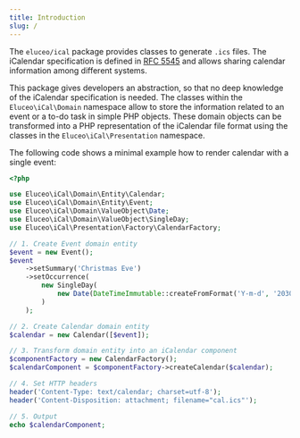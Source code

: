 ```yaml
---
title: Introduction
slug: /
---
```


The `eluceo/ical` package provides classes to generate `.ics` files.
The iCalendar specification is defined in [RFC 5545](https://tools.ietf.org/html/rfc5545) and allows sharing calendar information among different systems.

This package gives developers an abstraction, so that no deep knowledge of the iCalendar specification is needed.
The classes within the `Eluceo\iCal\Domain` namespace allow to store the information related to an event or a to-do task in simple PHP objects.
These domain objects can be transformed into a PHP representation of the iCalendar file format using the classes in the `Eluceo\iCal\Presentation` namespace.

The following code shows a minimal example how to render calendar with a single event:

```php
<?php

use Eluceo\iCal\Domain\Entity\Calendar;
use Eluceo\iCal\Domain\Entity\Event;
use Eluceo\iCal\Domain\ValueObject\Date;
use Eluceo\iCal\Domain\ValueObject\SingleDay;
use Eluceo\iCal\Presentation\Factory\CalendarFactory;

// 1. Create Event domain entity
$event = new Event();
$event
    ->setSummary('Christmas Eve')
    ->setOccurrence(
        new SingleDay(
            new Date(DateTimeImmutable::createFromFormat('Y-m-d', '2030-12-24'))
        )
    );

// 2. Create Calendar domain entity
$calendar = new Calendar([$event]);

// 3. Transform domain entity into an iCalendar component
$componentFactory = new CalendarFactory();
$calendarComponent = $componentFactory->createCalendar($calendar);

// 4. Set HTTP headers
header('Content-Type: text/calendar; charset=utf-8');
header('Content-Disposition: attachment; filename="cal.ics"');

// 5. Output
echo $calendarComponent;
```
